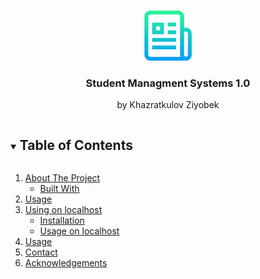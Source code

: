 <!-- PROJECT LOGO -->
<br />
<p align="center">
  <a href="https://github.com/Khazratkulov-Ziyobek/Phystech-server/tree/dev">
    <img src="images/logo.png" alt="Logo" width="80" height="80">
  </a>

  <h3 align="center">Student Managment Systems 1.0</h3>

  <p align="center">
    by Khazratkulov Ziyobek
    <br />
    
  </p>
</p>

<!-- TABLE OF CONTENTS -->
<details open="open">
  <summary><h2 style="display: inline-block">Table of Contents</h2></summary>
  <ol>
    <li>
      <a href="#about-the-project">About The Project</a>
      <ul>
        <li><a href="#built-with">Built With</a></li>
      </ul>
    </li>
    <li><a href="#usage">Usage</a></li>
    <li>
      <a href="#getting-started">Using on localhost</a>
      <ul>
        <li><a href="#prerequisites">Installation</a></li>
        <li><a href="#installation">Usage on localhost</a></li>
      </ul>
    </li>
    <li><a href="#usage">Usage</a></li>
    <li><a href="#contact">Contact</a></li>
    <li><a href="#acknowledgements">Acknowledgements</a></li>
  </ol>
</details>